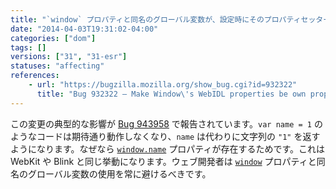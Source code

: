 ```yaml
---
title: "`window` プロパティと同名のグローバル変数が、設定時にそのプロパティセッターを呼び出すようになりました"
date: "2014-04-03T19:31:02-04:00"
categories: ["dom"]
tags: []
versions: ["31", "31-esr"]
statuses: "affecting"
references:
    - url: "https://bugzilla.mozilla.org/show_bug.cgi?id=932322"
      title: "Bug 932322 – Make Window\'s WebIDL properties be own properties of window"
---
```

この変更の典型的な影響が [Bug 943958](https://bugzilla.mozilla.org/show_bug.cgi?id=943958) で報告されています。`var name = 1` のようなコードは期待通り動作しなくなり、`name` は代わりに文字列の `"1"` を返すようになります。なぜなら [`window.name`](https://developer.mozilla.org/docs/Web/API/window.name) プロパティが存在するためです。これは WebKit や Blink と同じ挙動になります。ウェブ開発者は [`window`](https://developer.mozilla.org/docs/Web/API/window) プロパティと同名のグローバル変数の使用を常に避けるべきです。
